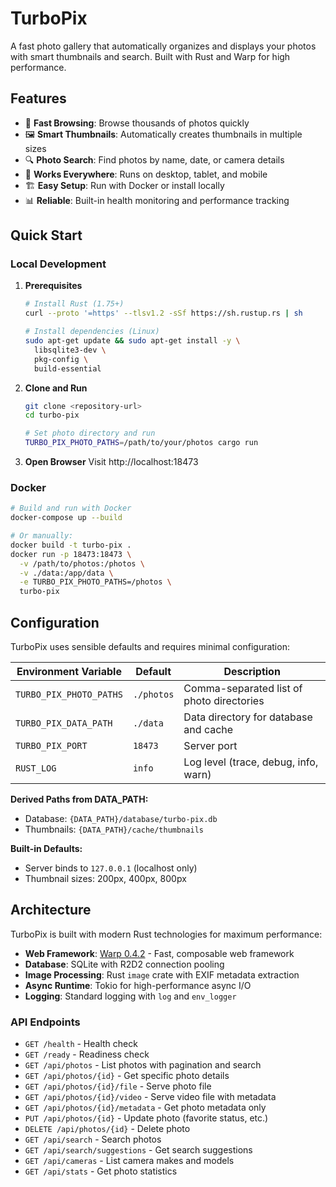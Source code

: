 # TurboPix

A fast photo gallery that automatically organizes and displays your photos with smart thumbnails and search. Built with Rust and Warp for high performance.

## Features

- 🚀 **Fast Browsing**: Browse thousands of photos quickly
- 🖼️ **Smart Thumbnails**: Automatically creates thumbnails in multiple sizes
- 🔍 **Photo Search**: Find photos by name, date, or camera details
- 📱 **Works Everywhere**: Runs on desktop, tablet, and mobile
- 🏗️ **Easy Setup**: Run with Docker or install locally
- 📊 **Reliable**: Built-in health monitoring and performance tracking

## Quick Start

### Local Development

1. **Prerequisites**

   ```bash
   # Install Rust (1.75+)
   curl --proto '=https' --tlsv1.2 -sSf https://sh.rustup.rs | sh

   # Install dependencies (Linux)
   sudo apt-get update && sudo apt-get install -y \
     libsqlite3-dev \
     pkg-config \
     build-essential
   ```

2. **Clone and Run**

   ```bash
   git clone <repository-url>
   cd turbo-pix

   # Set photo directory and run
   TURBO_PIX_PHOTO_PATHS=/path/to/your/photos cargo run
   ```

3. **Open Browser**
   Visit http://localhost:18473

### Docker

```bash
# Build and run with Docker
docker-compose up --build

# Or manually:
docker build -t turbo-pix .
docker run -p 18473:18473 \
  -v /path/to/photos:/photos \
  -v ./data:/app/data \
  -e TURBO_PIX_PHOTO_PATHS=/photos \
  turbo-pix
```

## Configuration

TurboPix uses sensible defaults and requires minimal configuration:

| Environment Variable     | Default    | Description                               |
| ------------------------ | ---------- | ----------------------------------------- |
| `TURBO_PIX_PHOTO_PATHS`  | `./photos` | Comma-separated list of photo directories |
| `TURBO_PIX_DATA_PATH`    | `./data`   | Data directory for database and cache     |
| `TURBO_PIX_PORT`         | `18473`    | Server port                               |
| `RUST_LOG`               | `info`     | Log level (trace, debug, info, warn)      |

**Derived Paths from DATA_PATH:**
- Database: `{DATA_PATH}/database/turbo-pix.db`
- Thumbnails: `{DATA_PATH}/cache/thumbnails`

**Built-in Defaults:**
- Server binds to `127.0.0.1` (localhost only)
- Thumbnail sizes: 200px, 400px, 800px

## Architecture

TurboPix is built with modern Rust technologies for maximum performance:

- **Web Framework**: [Warp 0.4.2](https://github.com/seanmonstar/warp) - Fast, composable web framework
- **Database**: SQLite with R2D2 connection pooling
- **Image Processing**: Rust `image` crate with EXIF metadata extraction
- **Async Runtime**: Tokio for high-performance async I/O
- **Logging**: Standard logging with `log` and `env_logger`

### API Endpoints

- `GET /health` - Health check
- `GET /ready` - Readiness check
- `GET /api/photos` - List photos with pagination and search
- `GET /api/photos/{id}` - Get specific photo details
- `GET /api/photos/{id}/file` - Serve photo file
- `GET /api/photos/{id}/video` - Serve video file with metadata
- `GET /api/photos/{id}/metadata` - Get photo metadata only
- `PUT /api/photos/{id}` - Update photo (favorite status, etc.)
- `DELETE /api/photos/{id}` - Delete photo
- `GET /api/search` - Search photos
- `GET /api/search/suggestions` - Get search suggestions
- `GET /api/cameras` - List camera makes and models
- `GET /api/stats` - Get photo statistics
